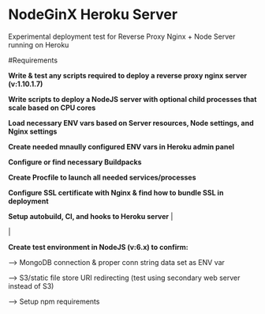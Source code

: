 # NodeGinX Heroku Server
Experimental deployment test for Reverse Proxy Nginx + Node Server running on Heroku


#Requirements

**Write & test any scripts required to deploy a reverse proxy nginx server (v:1.10.1.7)**

**Write scripts to deploy a NodeJS server with optional child processes that scale based on CPU cores**

**Load necessary ENV vars based on Server resources, Node settings, and Nginx settings**

**Create needed mnaully configured ENV vars in Heroku admin panel**

**Configure or find necessary Buildpacks**

**Create Procfile to launch all needed services/processes**

**Configure SSL certificate with Nginx & find how to bundle SSL in deployment**

**Setup autobuild, CI, and hooks to Heroku server**
|

|

**Create test environment in NodeJS (v:6.x) to confirm:**

--> MongoDB connection & proper conn string data set as ENV var

--> S3/static file store URI redirecting (test using secondary web server instead of S3)

--> Setup npm requirements

